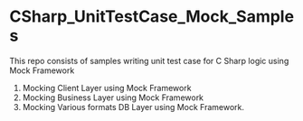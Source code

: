 # CSharp_UnitTestCase_Mock_Samples
This repo consists of samples writing unit test case for C Sharp logic using Mock Framework

1. Mocking Client Layer using Mock Framework
2. Mocking Business Layer using Mock Framework
3. Mocking Various formats DB Layer using Mock Framework.
